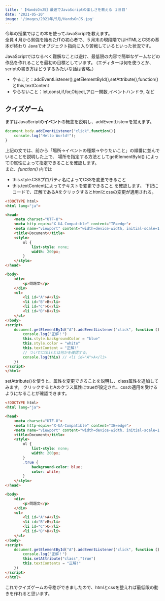 ```yaml
---
title: '【HandsOnJS】最速でJavaScriptの楽しさを教える １日目'
date: '2021-05-20'
image: '/images/2021年/5月/HandsOnJS.jpg'
---
```


今年の授業ではこの本を使ってJavaScriptを教えます。<br/>
全員４月から勉強を始めたITの初心者で、５月末の現段階ではHTMLとCSSの基本が終わり
Javaでオブジェクト指向に入り苦戦しているといった状況です。

JavaScriptではなるべく難解なことは避け、最低限の内容で簡単なゲームなどの作品を作れることを最初の目標としています。
(エディターは何を使うとか、scriptの書き方はどうするみたいな話は省略。)


- やること：addEventListener(),getElementById(),setAttribute(),function()とthis,textContent
- やらないこと：let,const,if,for,Object,アロー関数,イベントハンドラ, など


## クイズゲーム

まずはJavaScriptの**イベント**の概念を説明し、<red>addEventListenr</red>を覚えます。

```javascript
document.body.addEventListener("click",function(){
    console.log("Hello World!");
}
```

上記の文では、前から「場所→イベントの種類→やりたいこと」の順番に並んでいることを説明した上で、
場所を指定する方法として<red>getElementById()</red> によってID属性によって指定できることを確認します。<br/>
また、*function()* 内では<br/>
- <red>this.style.CSSプロパティ名</red>によってCSSを変更できること
- <red>this.textContent</red>によってテキストを変更できること
を確認します。
下記にコードで、正解であるAをクリックするとhtmlとcssの変更が適用される。
```html
<!DOCTYPE html>
<html lang="ja">

<head>
    <meta charset="UTF-8">
    <meta http-equiv="X-UA-Compatible" content="IE=edge">
    <meta name="viewport" content="width=device-width, initial-scale=1.0">
    <title>Document</title>
    <style>
        ul {
            list-style: none;
            width: 200px;
        }
    </style>
</head>

<body>
    <div>
        <p>問題文</p>
    </div>
    <ul>
        <li id="A">A</li>
        <li id="B">B</li>
        <li id="C">C</li>
        <li id="D">D</li>
    </ul>
</body>
<script>
    document.getElementById("A").addEventListener("click", function () {
        console.log("正解！")
        this.style.backgroundColor = "blue"
        this.style.color = "white"
        this.textContent = "正解!"
        // ついでにthisとは何かを確認する。
        console.log(this) // <li id="A">A</li>
    })
</script>
</html>
```

<red>setAttribute()</red>を使うと、属性を変更できることを説明し、class属性を追加してみます。
クリックするとAのクラス属性にtrueが設定され、cssの適用を受けるようになることが確認できます。

```html
<!DOCTYPE html>
<html lang="ja">

<head>
    <meta charset="UTF-8">
    <meta http-equiv="X-UA-Compatible" content="IE=edge">
    <meta name="viewport" content="width=device-width, initial-scale=1.0">
    <title>Document</title>
    <style>
        ul {
            list-style: none;
            width: 200px;
        }
        .true {
            background-color: blue;
            color: white;
        }
    </style>
</head>

<body>
    <div>
        <p>問題文</p>
    </div>
    <ul>
        <li id="A">A</li>
        <li id="B">B</li>
        <li id="C">C</li>
        <li id="D">D</li>
    </ul>
</body>
<script>
    document.getElementById("A").addEventListener("click", function () {
        console.log("正解！")
        this.setAttribute("class","true")
        this.textContents = "正解!"
    })
</script>
</html>
```

これでクイズゲームの骨格ができましたので、htmlとcssを整えれば最低限の動きを作れると思います。
